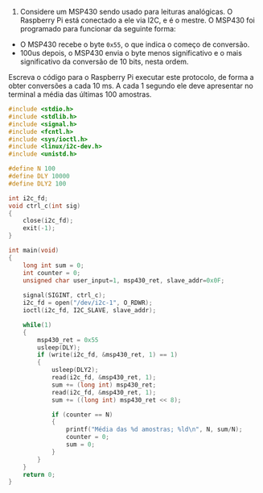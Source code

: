 1. Considere um MSP430 sendo usado para leituras analógicas. O Raspberry Pi está conectado a ele via I2C, e é o mestre. O MSP430 foi programado para funcionar da seguinte forma:

- O MSP430 recebe o byte `0x55`, o que indica o começo de conversão. 
- 100us depois, o MSP430 envia o byte menos significativo e o mais significativo da conversão de 10 bits, nesta ordem.

Escreva o código para o Raspberry Pi executar este protocolo, de forma a obter conversões a cada 10 ms. A cada 1 segundo ele deve apresentar no terminal a média das últimas 100 amostras.

```c
#include <stdio.h>
#include <stdlib.h>
#include <signal.h>
#include <fcntl.h>
#include <sys/ioctl.h>
#include <linux/i2c-dev.h>
#include <unistd.h>

#define N 100
#define DLY 10000
#define DLY2 100

int i2c_fd;
void ctrl_c(int sig)
{
	close(i2c_fd);
	exit(-1);
}

int main(void)
{
	long int sum = 0;
	int counter = 0;
	unsigned char user_input=1, msp430_ret, slave_addr=0x0F;
	
	signal(SIGINT, ctrl_c);
	i2c_fd = open("/dev/i2c-1", O_RDWR);
	ioctl(i2c_fd, I2C_SLAVE, slave_addr);

	while(1)
	{
		msp430_ret = 0x55
		usleep(DLY);
		if (write(i2c_fd, &msp430_ret, 1) == 1) 
		{
			usleep(DLY2);
			read(i2c_fd, &msp430_ret, 1);
			sum += (long int) msp430_ret;
			read(i2c_fd, &msp430_ret, 1);
			sum += ((long int) msp430_ret << 8);

			if (counter == N)
			{
				printf("Média das %d amostras; %ld\n", N, sum/N);
				counter = 0;
				sum = 0;
			}
		}
	}
	return 0;
}
```
